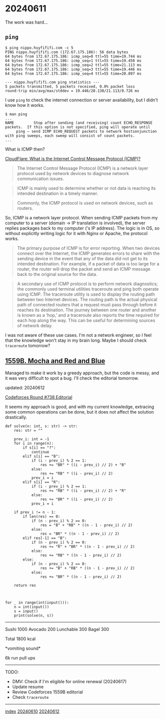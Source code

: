 <head><meta name="viewport" content="width=device-width, initial-scale=1.0, user-scalable=yes" /><meta charset="UTF-8"></head>

# 20240611

The work was hard...

## `ping`

```
$ ping nippo.huyfififi.com -c 5
PING nippo.huyfififi.com (172.67.175.186): 56 data bytes
64 bytes from 172.67.175.186: icmp_seq=0 ttl=55 time=19.744 ms
64 bytes from 172.67.175.186: icmp_seq=1 ttl=55 time=19.450 ms
64 bytes from 172.67.175.186: icmp_seq=2 ttl=55 time=21.113 ms
64 bytes from 172.67.175.186: icmp_seq=3 ttl=55 time=19.446 ms
64 bytes from 172.67.175.186: icmp_seq=4 ttl=55 time=20.897 ms

--- nippo.huyfififi.com ping statistics ---
5 packets transmitted, 5 packets received, 0.0% packet loss
round-trip min/avg/max/stddev = 19.446/20.130/21.113/0.726 ms
```

I use `ping` to check the internet connection or server availability, but I didn\'t know how it works.

```
$ man ping
...
NAME         Stop after sending (and receiving) count ECHO_RESPONSE packets.  If this option is not specified, ping will operate until
     ping – send ICMP ECHO_REQUEST packets to network hostsonjunction with ping sweeps, each sweep will consist of count packets.
...
```

What is ICMP then?

[CloudFlare: What is the Internet Control Message Protocol (ICMP)?](https://www.cloudflare.com/learning/ddos/glossary/internet-control-message-protocol-icmp/)

> The Internet Control Message Protocol (ICMP) is a network layer protocol used by network devices to diagnose network communication issues.

> ICMP is mainly used to determine whether or not data is reaching its intended destination in a timely manner.

> Commonly, the ICMP protocol is used on network devices, such as routers.

So, ICMP is a network layer protocol. When sending ICMP packets from my computer to a server (domain -> IP translation is involved), the server replies packages back to my computer (\'s IP address). The logic is in OS, so without explicitly writing logic for it with Nginx or Apache, the protocol works.

> The primary purpose of ICMP is for error reporting. When two devices connect over the Internet, the ICMP generates errors to share with the sending device in the event that any of the data did not get to its intended destination. For example, if a packet of data is too large for a router, the router will drop the packet and send an ICMP message back to the original source for the data.

> A secondary use of ICMP protocol is to perform network diagnostics; the commonly used terminal utilities traceroute and ping both operate using ICMP. The traceroute utility is used to display the routing path between two Internet devices. The routing path is the actual physical path of connected routers that a request must pass through before it reaches its destination. The journey between one router and another is known as a ‘hop,’ and a traceroute also reports the time required for each hop along the way. This can be useful for determining sources of network delay.

I was not aware of these use cases. I\'m not a network engineer, so I feel that the knowledge won\'t stay in my brain long. Maybe I should check `traceroute` tomorrow?

## [1559B. Mocha and Red and Blue](https://codeforces.com/contest/1559/problem/B)

Managed to make it work by a greedy approach, but the code is messy, and it was very difficult to spot a bug. I\'ll check the editorial tomorrow.

updated: 20240612

[Codeforces Round #738 Editorial](https://codeforces.com/blog/entry/93898)

It seems my approach is good, and with my current knowledge, extracing some common operations can be done, but it does not affect the solution drastically.

```
def solve(n: int, s: str) -> str:
    res: str = ""

    prev_i: int = -1
    for i in range(n):
        if s[i] == "?":
            continue
        elif s[i] == "B":
            if (i - prev_i) % 2 == 1:
                res += "BR" * ((i - prev_i) // 2) + "B"
            else:
                res += "RB" * ((i - prev_i) // 2)
            prev_i = i
        elif s[i] == "R":
            if (i - prev_i) % 2 == 1:
                res += "RB" * ((i - prev_i) // 2) + "R"
            else:
                res += "BR" * ((i - prev_i) // 2)
            prev_i = i

    if prev_i != n - 1:
        if len(res) == 0:
            if (n - prev_i) % 2 == 0:
                res = "B" + "RB" * ((n - 1 - prev_i) // 2)
            else:
                res = "BR" * ((n - 1 - prev_i) // 2)
        elif res[-1] == "B":
            if (n - prev_i) % 2 == 0:
                res += "R" + "BR" * ((n - 1 - prev_i) // 2)
            else:
                res += "RB" * ((n - 1 - prev_i) // 2)
        else:
            if (n - prev_i) % 2 == 0:
                res += "B" + "RB" * ((n - 1 - prev_i) // 2)
            else:
                res += "BR" * ((n - 1 - prev_i) // 2)

    return res



for _ in range(int(input())):
    n = int(input())
    s = input()
    print(solve(n, s))
```

---

Sushi 1000
Avocado 200
Lunchable 300
Bagel 300

Total 1800 kcal

\*vomiting sound\*

6k run
pull ups

---

TODO:

- DMV: Check if I\'m eligible for online renewal (20240617)
- Update resume
- Review Codeforces 1559B editorial
- Check `traceroute`

---

[index](../../index.html)
[20240610](20240610.html)
[20240612](20240612.html)
